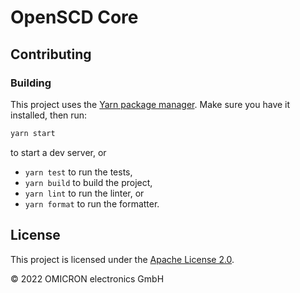 # OpenSCD Core

## Contributing

### Building

This project uses the [Yarn package manager](https://yarnpkg.com/getting-started/install). Make sure you have it installed, then run:

```sh
yarn start
```

to start a dev server, or

* `yarn test` to run the tests,
* `yarn build` to build the project,
* `yarn lint` to run the linter, or
* `yarn format` to run the formatter.

## License

This project is licensed under the [Apache License 2.0](LICENSE).

&copy; 2022 OMICRON electronics GmbH
